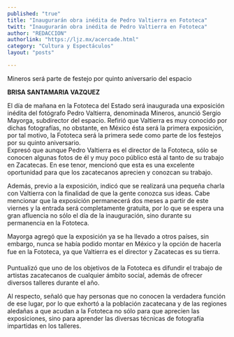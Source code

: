 ```yaml
---
published: "true"
title: "Inaugurarán obra inédita de Pedro Valtierra en Fototeca"
twitt: "Inaugurarán obra inédita de Pedro Valtierra en Fototeca"
author: "REDACCION"
authorlink: "https://ljz.mx/acercade.html"
category: "Cultura y Espectáculos"
layout: "posts"

---
```



  Mineros será parte de festejo por quinto aniversario del espacio


**BRISA SANTAMARIA VAZQUEZ**

El día de mañana en la Fototeca del Estado será inaugurada una exposición inédita del fotógrafo Pedro Valtierra, denominada Mineros, anunció Sergio Mayorga, subdirector del espacio. Refirió que Valtierra es muy conocido por dichas fotografías, no obstante, en México ésta será la primera exposición, por tal motivo, la Fototeca será la primera sede como parte de los festejos por su quinto aniversario.  
Expresó que aunque Pedro Valtierra es el director de la Fototeca, sólo se conocen algunas fotos de él y muy poco público está al tanto de su trabajo en Zacatecas. En ese tenor, mencionó que esta es una excelente oportunidad para que los zacatecanos aprecien y conozcan su trabajo.

Además, previo a la exposición, indicó que se realizará una pequeña charla con Valtierra con la finalidad de que la gente conozca sus ideas. Cabe mencionar que la exposición permanecerá dos meses a partir de este viernes y la entrada será completamente gratuita, por lo que se espera una gran afluencia no sólo el día de la inauguración, sino durante su permanencia en la Fototeca.

Mayorga agregó que la exposición ya se ha llevado a otros países, sin embargo, nunca se había podido montar en México y la opción de hacerla fue en la Fototeca, ya que Valtierra es el director y Zacatecas es su tierra.

Puntualizó que uno de los objetivos de la Fototeca es difundir el trabajo de artistas zacatecanos de cualquier ámbito social, además de ofrecer diversos talleres durante el año.


  Al respecto, señaló que hay personas que no conocen la verdadera función de ese lugar, por lo que exhortó a la población zacatecana y de las regiones aledañas a que acudan a la Fototeca no sólo para que aprecien las exposiciones, sino para aprender las diversas técnicas de fotografía impartidas en los talleres.

